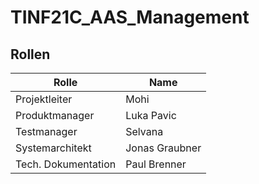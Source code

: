 # TINF21C_AAS_Management

## Rollen
| Rolle               | Name           |
|---------------------|----------------|
| Projektleiter       | Mohi           |
| Produktmanager      | Luka Pavic     |
| Testmanager         | Selvana        |
| Systemarchitekt     | Jonas Graubner |
| Tech. Dokumentation | Paul Brenner   |
